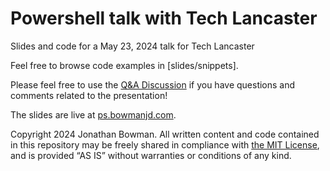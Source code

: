 # Powershell talk with Tech Lancaster

Slides and code for a May 23, 2024 talk for Tech Lancaster

Feel free to browse code examples in [slides/snippets].

Please feel free to use the [Q&A Discussion](https://github.com/bowmanjd/pstalk/discussions/1)
if you have questions and comments related to the presentation!

The slides are live at [ps.bowmanjd.com](https://ps.bowmanjd.com).

Copyright 2024 Jonathan Bowman. All written content and code contained in this
repository may be freely shared in compliance with [the MIT License](LICENSE),
and is provided “AS IS” without warranties or conditions of any kind.

